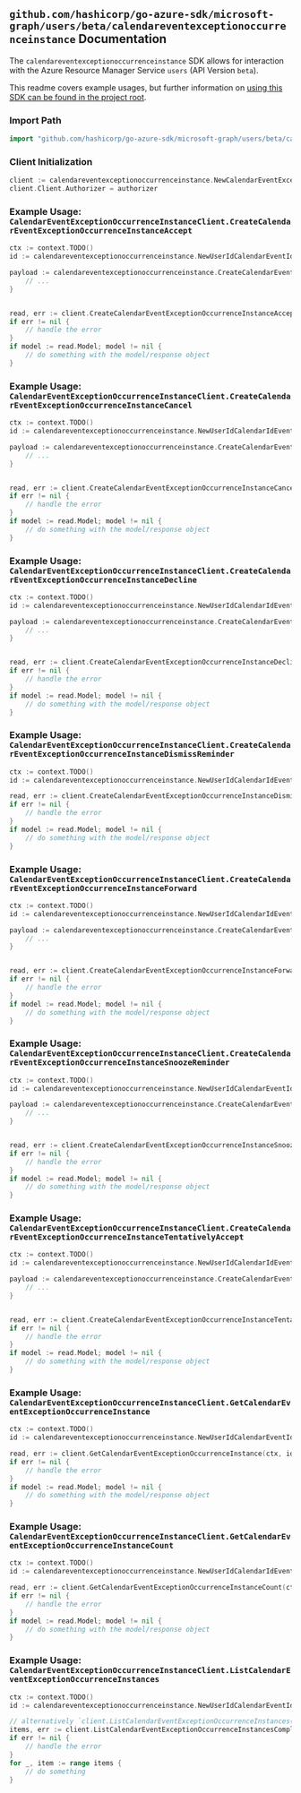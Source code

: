 
## `github.com/hashicorp/go-azure-sdk/microsoft-graph/users/beta/calendareventexceptionoccurrenceinstance` Documentation

The `calendareventexceptionoccurrenceinstance` SDK allows for interaction with the Azure Resource Manager Service `users` (API Version `beta`).

This readme covers example usages, but further information on [using this SDK can be found in the project root](https://github.com/hashicorp/go-azure-sdk/tree/main/docs).

### Import Path

```go
import "github.com/hashicorp/go-azure-sdk/microsoft-graph/users/beta/calendareventexceptionoccurrenceinstance"
```


### Client Initialization

```go
client := calendareventexceptionoccurrenceinstance.NewCalendarEventExceptionOccurrenceInstanceClientWithBaseURI("https://management.azure.com")
client.Client.Authorizer = authorizer
```


### Example Usage: `CalendarEventExceptionOccurrenceInstanceClient.CreateCalendarEventExceptionOccurrenceInstanceAccept`

```go
ctx := context.TODO()
id := calendareventexceptionoccurrenceinstance.NewUserIdCalendarEventIdExceptionOccurrenceIdInstanceID("userIdValue", "eventIdValue", "eventId1Value", "eventId2Value")

payload := calendareventexceptionoccurrenceinstance.CreateCalendarEventExceptionOccurrenceInstanceAcceptRequest{
	// ...
}


read, err := client.CreateCalendarEventExceptionOccurrenceInstanceAccept(ctx, id, payload)
if err != nil {
	// handle the error
}
if model := read.Model; model != nil {
	// do something with the model/response object
}
```


### Example Usage: `CalendarEventExceptionOccurrenceInstanceClient.CreateCalendarEventExceptionOccurrenceInstanceCancel`

```go
ctx := context.TODO()
id := calendareventexceptionoccurrenceinstance.NewUserIdCalendarIdEventIdExceptionOccurrenceIdInstanceID("userIdValue", "calendarIdValue", "eventIdValue", "eventId1Value", "eventId2Value")

payload := calendareventexceptionoccurrenceinstance.CreateCalendarEventExceptionOccurrenceInstanceCancelRequest{
	// ...
}


read, err := client.CreateCalendarEventExceptionOccurrenceInstanceCancel(ctx, id, payload)
if err != nil {
	// handle the error
}
if model := read.Model; model != nil {
	// do something with the model/response object
}
```


### Example Usage: `CalendarEventExceptionOccurrenceInstanceClient.CreateCalendarEventExceptionOccurrenceInstanceDecline`

```go
ctx := context.TODO()
id := calendareventexceptionoccurrenceinstance.NewUserIdCalendarIdEventIdExceptionOccurrenceIdInstanceID("userIdValue", "calendarIdValue", "eventIdValue", "eventId1Value", "eventId2Value")

payload := calendareventexceptionoccurrenceinstance.CreateCalendarEventExceptionOccurrenceInstanceDeclineRequest{
	// ...
}


read, err := client.CreateCalendarEventExceptionOccurrenceInstanceDecline(ctx, id, payload)
if err != nil {
	// handle the error
}
if model := read.Model; model != nil {
	// do something with the model/response object
}
```


### Example Usage: `CalendarEventExceptionOccurrenceInstanceClient.CreateCalendarEventExceptionOccurrenceInstanceDismissReminder`

```go
ctx := context.TODO()
id := calendareventexceptionoccurrenceinstance.NewUserIdCalendarIdEventIdExceptionOccurrenceIdInstanceID("userIdValue", "calendarIdValue", "eventIdValue", "eventId1Value", "eventId2Value")

read, err := client.CreateCalendarEventExceptionOccurrenceInstanceDismissReminder(ctx, id)
if err != nil {
	// handle the error
}
if model := read.Model; model != nil {
	// do something with the model/response object
}
```


### Example Usage: `CalendarEventExceptionOccurrenceInstanceClient.CreateCalendarEventExceptionOccurrenceInstanceForward`

```go
ctx := context.TODO()
id := calendareventexceptionoccurrenceinstance.NewUserIdCalendarIdEventIdExceptionOccurrenceIdInstanceID("userIdValue", "calendarIdValue", "eventIdValue", "eventId1Value", "eventId2Value")

payload := calendareventexceptionoccurrenceinstance.CreateCalendarEventExceptionOccurrenceInstanceForwardRequest{
	// ...
}


read, err := client.CreateCalendarEventExceptionOccurrenceInstanceForward(ctx, id, payload)
if err != nil {
	// handle the error
}
if model := read.Model; model != nil {
	// do something with the model/response object
}
```


### Example Usage: `CalendarEventExceptionOccurrenceInstanceClient.CreateCalendarEventExceptionOccurrenceInstanceSnoozeReminder`

```go
ctx := context.TODO()
id := calendareventexceptionoccurrenceinstance.NewUserIdCalendarEventIdExceptionOccurrenceIdInstanceID("userIdValue", "eventIdValue", "eventId1Value", "eventId2Value")

payload := calendareventexceptionoccurrenceinstance.CreateCalendarEventExceptionOccurrenceInstanceSnoozeReminderRequest{
	// ...
}


read, err := client.CreateCalendarEventExceptionOccurrenceInstanceSnoozeReminder(ctx, id, payload)
if err != nil {
	// handle the error
}
if model := read.Model; model != nil {
	// do something with the model/response object
}
```


### Example Usage: `CalendarEventExceptionOccurrenceInstanceClient.CreateCalendarEventExceptionOccurrenceInstanceTentativelyAccept`

```go
ctx := context.TODO()
id := calendareventexceptionoccurrenceinstance.NewUserIdCalendarIdEventIdExceptionOccurrenceIdInstanceID("userIdValue", "calendarIdValue", "eventIdValue", "eventId1Value", "eventId2Value")

payload := calendareventexceptionoccurrenceinstance.CreateCalendarEventExceptionOccurrenceInstanceTentativelyAcceptRequest{
	// ...
}


read, err := client.CreateCalendarEventExceptionOccurrenceInstanceTentativelyAccept(ctx, id, payload)
if err != nil {
	// handle the error
}
if model := read.Model; model != nil {
	// do something with the model/response object
}
```


### Example Usage: `CalendarEventExceptionOccurrenceInstanceClient.GetCalendarEventExceptionOccurrenceInstance`

```go
ctx := context.TODO()
id := calendareventexceptionoccurrenceinstance.NewUserIdCalendarEventIdExceptionOccurrenceIdInstanceID("userIdValue", "eventIdValue", "eventId1Value", "eventId2Value")

read, err := client.GetCalendarEventExceptionOccurrenceInstance(ctx, id)
if err != nil {
	// handle the error
}
if model := read.Model; model != nil {
	// do something with the model/response object
}
```


### Example Usage: `CalendarEventExceptionOccurrenceInstanceClient.GetCalendarEventExceptionOccurrenceInstanceCount`

```go
ctx := context.TODO()
id := calendareventexceptionoccurrenceinstance.NewUserIdCalendarIdEventIdExceptionOccurrenceID("userIdValue", "calendarIdValue", "eventIdValue", "eventId1Value")

read, err := client.GetCalendarEventExceptionOccurrenceInstanceCount(ctx, id)
if err != nil {
	// handle the error
}
if model := read.Model; model != nil {
	// do something with the model/response object
}
```


### Example Usage: `CalendarEventExceptionOccurrenceInstanceClient.ListCalendarEventExceptionOccurrenceInstances`

```go
ctx := context.TODO()
id := calendareventexceptionoccurrenceinstance.NewUserIdCalendarEventIdExceptionOccurrenceID("userIdValue", "eventIdValue", "eventId1Value")

// alternatively `client.ListCalendarEventExceptionOccurrenceInstances(ctx, id)` can be used to do batched pagination
items, err := client.ListCalendarEventExceptionOccurrenceInstancesComplete(ctx, id)
if err != nil {
	// handle the error
}
for _, item := range items {
	// do something
}
```
